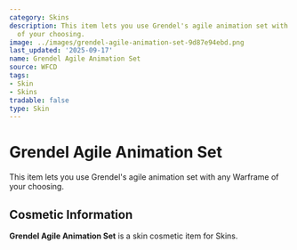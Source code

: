```yaml
---
category: Skins
description: This item lets you use Grendel's agile animation set with any Warframe
  of your choosing.
image: ../images/grendel-agile-animation-set-9d87e94ebd.png
last_updated: '2025-09-17'
name: Grendel Agile Animation Set
source: WFCD
tags:
- Skin
- Skins
tradable: false
type: Skin
---
```


# Grendel Agile Animation Set

This item lets you use Grendel's agile animation set with any Warframe of your choosing.

## Cosmetic Information

**Grendel Agile Animation Set** is a skin cosmetic item for Skins.

